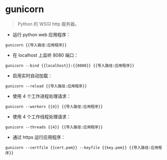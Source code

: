 # gunicorn

> Python 的 WSGI http 服务器。

- 运行 python web 应用程序：

`gunicorn {{导入路径:应用程序}}`

- 在 localhost 上监听 8080 端口：

`gunicorn --bind {{localhost}}:{{8080}} {{导入路径:应用程序}}`

- 启用实时自动加载：

`gunicorn --reload {{导入路径:应用程序}}`

- 使用 4 个工作进程处理请求：

`gunicorn --workers {{4}} {{导入路径:应用程序}}`

- 使用 4 个工作线程处理请求：

`gunicorn --threads {{4}} {{导入路径:应用程序}}`

- 通过 https 运行应用程序：

`gunicorn --certfile {{cert.pem}} --keyfile {{key.pem}} {{导入路径:应用程序}}`
